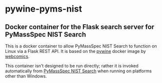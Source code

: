 # pywine-pyms-nist

## Docker container for the Flask search server for PyMassSpec NIST Search

This is a docker container to allow PyMassSpec NIST Search to function on Linux via a Flask REST API. It is based on the [pywine](https://hub.docker.com/r/tobix/pywine) docker image by [webcomics](https://github.com/webcomics).

This container isn't designed to be run directly; rather it is invoked automatically from [PyMassSpec NIST Search](https://github.com/domdfcoding/pynist) when running on platforms other than Windows. 
